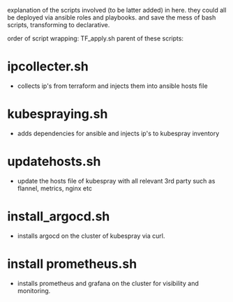 explanation of the scripts involved (to be latter added) in here.
they could all be deployed via ansible roles and playbooks. and save the mess of bash scripts, transforming to declarative. 

order of script wrapping:
TF_apply.sh parent of these scripts:     
# ipcollecter.sh
  - collects ip's from terraform and injects them into ansible hosts file
# kubespraying.sh
  - adds dependencies for ansible and injects ip's to kubespray inventory
# updatehosts.sh
  - update the hosts file of kubespray with all relevant 3rd party such as flannel, metrics, nginx etc
# install_argocd.sh
  - installs argocd on the cluster of kubespray via curl.
# install prometheus.sh
  - installs prometheus and grafana on the cluster for visibility and monitoring.
 
